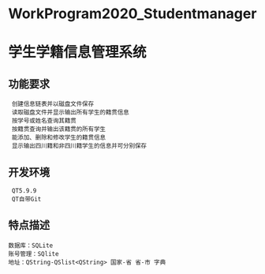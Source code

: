 # WorkProgram2020_Studentmanager
# 学生学籍信息管理系统
## 功能要求
     创建信息链表并以磁盘文件保存
     读取磁盘文件并显示输出所有学生的籍贯信息
     按学号或姓名查询其籍贯
     按籍贯查询并输出该籍贯的所有学生
     能添加、删除和修改学生的籍贯信息
     显示输出四川籍和非四川籍学生的信息并可分别保存
## 开发环境
     QT5.9.9
     QT自带Git
## 特点描述
    数据库：SQLite
    账号管理：SQlite
    地址：QString-QSlist<QString> 国家-省 省-市 字典
